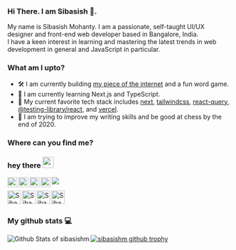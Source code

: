 ### Hi There. I am Sibasish 🤗.

My name is Sibasish Mohanty. I am a passionate, self-taught UI/UX designer and front-end web developer based in Bangalore, India.<br />I have a keen interest in learning and mastering the latest trends in web development in general and JavaScript in particular.

### What am I upto?

- 🛠️ I am currently building [my piece of the internet](https://sibasish-me.vercel.app) and a fun word game.
- 📖 I am currently learning Next.js and TypeScript.
- 💌 My current favorite tech stack includes [next](https://nextjs.org), [tailwindcss](https://tailwindcss.com), [react-query](https://react-query.tanstack.com), [@testing-library/react](https://testing-library.com/docs/react-testing-library/intro), and [vercel](https://vercel.com).
- 🎯 I am trying to improve my writing skills and be good at chess by the end of 2020.

### Where can you find me?
### hey there <img src="https://media.giphy.com/media/hvRJCLFzcasrR4ia7z/giphy.gif" width="25px">
<a href="https://www.instagram.com/abhishknads/">
  <img align="left" alt="Abhishek's Instagram" width="22px" src="https://raw.githubusercontent.com/hussainweb/hussainweb/main/icons/instagram.png" />
</a>
<a href="https://discord.gg/XTW52Kt">
  <img align="left" alt="Abhishek's Discord" width="22px" src="https://raw.githubusercontent.com/peterthehan/peterthehan/master/assets/discord.svg" />
</a>
<a href="https://twitter.com/abhisheknaiidu">
  <img align="left" alt="Abhishek Naidu | Twitter" width="22px" src="https://raw.githubusercontent.com/peterthehan/peterthehan/master/assets/twitter.svg" />
</a>
<a href="https://www.linkedin.com/in/abhisheknaiidu/">
  <img align="left" alt="Abhishek's LinkedIN" width="22px" src="https://raw.githubusercontent.com/peterthehan/peterthehan/master/assets/linkedin.svg" />
</a>

![](https://visitor-badge.glitch.me/badge?page_id=abhisheknaiidu.abhisheknaiidu)

<a href="https://twitter.com/smsibasish">
  <img align="left" alt="Sibasish Mohanty on Twitter" width="30px" src="https://img.icons8.com/fluency/48/000000/twitter.png" />
</a>

<a href="https://www.linkedin.com/in/sibasish-mohanty">
  <img align="left" alt="Sibasish Mohanty on LinkedIn" width="30px" src="https://img.icons8.com/fluency/48/000000/linkedin.png" />
</a>

<a href="https://www.behance.net/Sibasish19">
  <img align="left" alt="Sibasish Mohanty on Behance" width="30px" src="https://img.icons8.com/fluency/48/000000/behance.png" />
</a>

<a href="https://stackoverflow.com/users/9128145/sibasishm">
  <img align="left" alt="Sibasish Mohanty on Stack Overflow" width="30px" src="https://img.icons8.com/fluency/48/000000/stackoverflow.png" />
</a>
<br />
<br/>

### My github stats 💻

<img align="left" alt="Github Stats of sibasishm" src="https://github-readme-stats.vercel.app/api?theme=gotham&username=sibasishm&count_private=true&show_icons=true&hide_border=true&include_all_commits=true" />

<p><a href="https://github.com/ryo-ma/github-profile-trophy"><img src="https://github-profile-trophy.vercel.app/?username=sibasishm&row=2&column=3" alt="sibasishm github trophy" /></a></p>
